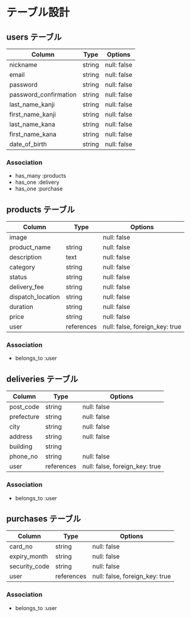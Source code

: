 # テーブル設計

## users テーブル

| Column                | Type   | Options     |
| --------------------- | ------ | ----------- |
| nickname              | string | null: false |
| email                 | string | null: false |
| password              | string | null: false |
| password_confirmation | string | null: false |
| last_name_kanji       | string | null: false |
| first_name_kanji      | string | null: false |
| last_name_kana        | string | null: false |
| first_name_kana       | string | null: false |
| date_of_birth         | string | null: false |

### Association

- has_many :products
- has_one :delivery
- has_one :purchase


## products テーブル

| Column            | Type       | Options                        |
| ----------------- | ---------- | ------------------------------ |
| image             |            | null: false                    |
| product_name      | string     | null: false                    |
| description       | text       | null: false                    |
| category          | string     | null: false                    |
| status            | string     | null: false                    |
| delivery_fee      | string     | null: false                    |
| dispatch_location | string     | null: false                    |
| duration          | string     | null: false                    |
| price             | string     | null: false                    |
| user              | references | null: false, foreign_key: true |

### Association

- belongs_to :user


## deliveries テーブル

| Column     | Type       | Options                        |
| ---------- | ---------- | ------------------------------ |
| post_code  | string     | null: false                    |
| prefecture | string     | null: false                    |
| city       | string     | null: false                    |
| address    | string     | null: false                    |
| building   | string     |                                |
| phone_no   | string     | null: false                    |
| user       | references | null: false, foreign_key: true |

### Association

- belongs_to :user


## purchases テーブル

| Column        | Type       | Options                        |
| ------------- | ---------- | ------------------------------ |
| card_no       | string     | null: false                    |
| expiry_month  | string     | null: false                    |
| security_code | string     | null: false                    |
| user          | references | null: false, foreign_key: true |

### Association

- belongs_to :user
